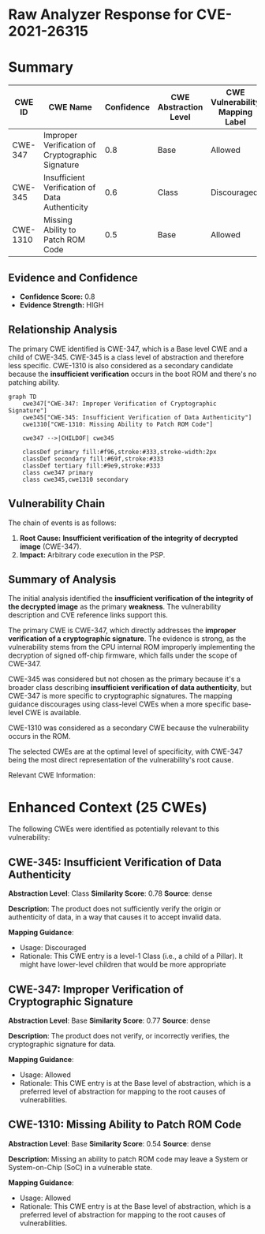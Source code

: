 # Raw Analyzer Response for CVE-2021-26315

# Summary
| CWE ID | CWE Name | Confidence | CWE Abstraction Level | CWE Vulnerability Mapping Label | CWE-Vulnerability Mapping Notes |
|---|---|---|---|---|---|
| CWE-347 | Improper Verification of Cryptographic Signature | 0.8 | Base | Allowed | Primary CWE |
| CWE-345 | Insufficient Verification of Data Authenticity | 0.6 | Class | Discouraged | Secondary Candidate |
| CWE-1310 | Missing Ability to Patch ROM Code | 0.5 | Base | Allowed | Secondary Candidate |

## Evidence and Confidence

*   **Confidence Score:** 0.8
*   **Evidence Strength:** HIGH

## Relationship Analysis
The primary CWE identified is CWE-347, which is a Base level CWE and a child of CWE-345. CWE-345 is a class level of abstraction and therefore less specific. CWE-1310 is also considered as a secondary candidate because the **insufficient verification** occurs in the boot ROM and there's no patching ability.

```mermaid
graph TD
    cwe347["CWE-347: Improper Verification of Cryptographic Signature"]
    cwe345["CWE-345: Insufficient Verification of Data Authenticity"]
    cwe1310["CWE-1310: Missing Ability to Patch ROM Code"]

    cwe347 -->|CHILDOF| cwe345
    
    classDef primary fill:#f96,stroke:#333,stroke-width:2px
    classDef secondary fill:#69f,stroke:#333
    classDef tertiary fill:#9e9,stroke:#333
    class cwe347 primary
    class cwe345,cwe1310 secondary
```

## Vulnerability Chain
The chain of events is as follows:
1.  **Root Cause:** **Insufficient verification of the integrity of decrypted image** (CWE-347).
2.  **Impact:** Arbitrary code execution in the PSP.

## Summary of Analysis
The initial analysis identified the **insufficient verification of the integrity of the decrypted image** as the primary **weakness**. The vulnerability description and CVE reference links support this.

The primary CWE is CWE-347, which directly addresses the **improper verification of a cryptographic signature**. The evidence is strong, as the vulnerability stems from the CPU internal ROM improperly implementing the decryption of signed off-chip firmware, which falls under the scope of CWE-347.

CWE-345 was considered but not chosen as the primary because it's a broader class describing **insufficient verification of data authenticity**, but CWE-347 is more specific to cryptographic signatures. The mapping guidance discourages using class-level CWEs when a more specific base-level CWE is available.

CWE-1310 was considered as a secondary CWE because the vulnerability occurs in the ROM.

The selected CWEs are at the optimal level of specificity, with CWE-347 being the most direct representation of the vulnerability's root cause.

Relevant CWE Information:

# Enhanced Context (25 CWEs)
The following CWEs were identified as potentially relevant to this vulnerability:

## CWE-345: Insufficient Verification of Data Authenticity
**Abstraction Level**: Class
**Similarity Score**: 0.78
**Source**: dense

**Description**:
The product does not sufficiently verify the origin or authenticity of data, in a way that causes it to accept invalid data.

**Mapping Guidance**:
- Usage: Discouraged
- Rationale: This CWE entry is a level-1 Class (i.e., a child of a Pillar). It might have lower-level children that would be more appropriate

## CWE-347: Improper Verification of Cryptographic Signature
**Abstraction Level**: Base
**Similarity Score**: 0.77
**Source**: dense

**Description**:
The product does not verify, or incorrectly verifies, the cryptographic signature for data.

**Mapping Guidance**:
- Usage: Allowed
- Rationale: This CWE entry is at the Base level of abstraction, which is a preferred level of abstraction for mapping to the root causes of vulnerabilities.

## CWE-1310: Missing Ability to Patch ROM Code
**Abstraction Level**: Base
**Similarity Score**: 0.54
**Source**: dense

**Description**:
Missing an ability to patch ROM code may leave a System or System-on-Chip (SoC) in a vulnerable state.

**Mapping Guidance**:
- Usage: Allowed
- Rationale: This CWE entry is at the Base level of abstraction, which is a preferred level of abstraction for mapping to the root causes of vulnerabilities.